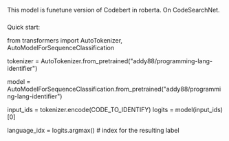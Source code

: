 This model is funetune version of Codebert in roberta. On CodeSearchNet.
###
Quick start:

from transformers import AutoTokenizer, AutoModelForSequenceClassification

tokenizer = AutoTokenizer.from_pretrained("addy88/programming-lang-identifier")

model = AutoModelForSequenceClassification.from_pretrained("addy88/programming-lang-identifier")

input_ids = tokenizer.encode(CODE_TO_IDENTIFY)
logits = model(input_ids)[0]

language_idx = logits.argmax() # index for the resulting label
###